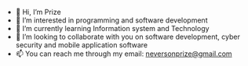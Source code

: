 - 👋 Hi, I’m Prize
- 👀 I’m interested in programming and software development
- 🌱 I’m currently learning Information system and Technology
- 💞️ I’m looking to collaborate with you on software development, cyber security and mobile application software
- 📫 You can reach me through my email: neversonprize@gmail.com

<!---
Prize-sys/Prize-sys is a ✨ special ✨ repository because its `README.md` (this file) appears on your GitHub profile.
You can click the Preview link to take a look at your changes.
--->
